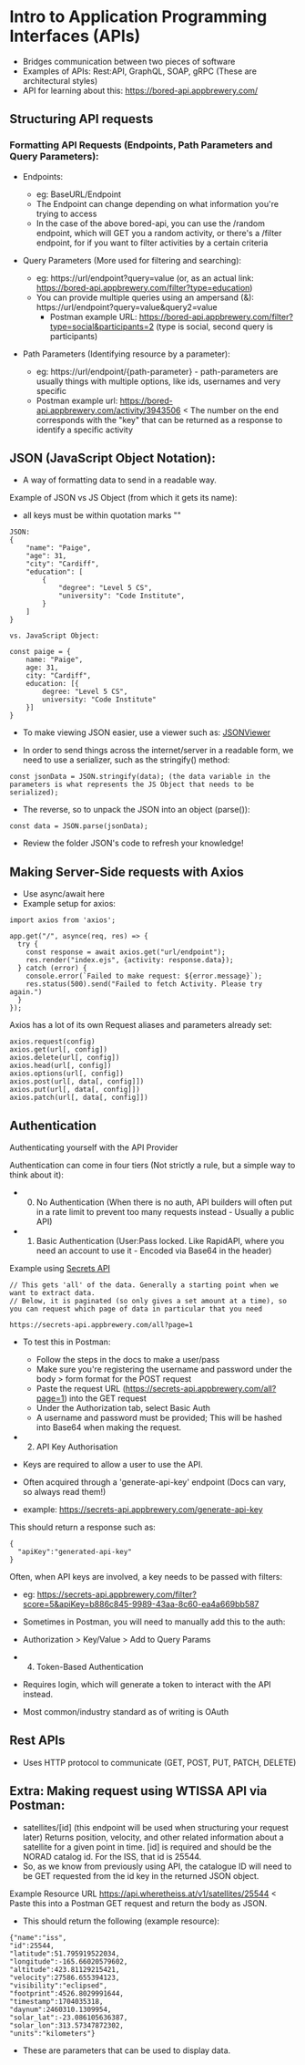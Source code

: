 # Intro to Application Programming Interfaces (APIs)

- Bridges communication between two pieces of software
- Examples of APIs: Rest:API, GraphQL, SOAP, gRPC (These are architectural styles)
- API for learning about this: https://bored-api.appbrewery.com/

## Structuring API requests

### Formatting API Requests (Endpoints, Path Parameters and Query Parameters):

- Endpoints:

  - eg: BaseURL/Endpoint
  - The Endpoint can change depending on what information you're trying to access
  - In the case of the above bored-api, you can use the /random endpoint, which will GET you a random activity, or there's a /filter endpoint, for if you want to filter activities by a certain criteria

- Query Parameters (More used for filtering and searching):

  - eg: https://url/endpoint?query=value (or, as an actual link: https://bored-api.appbrewery.com/filter?type=education)
  - You can provide multiple queries using an ampersand (&): https://url/endpoint?query=value&query2=value
    - Postman example URL: https://bored-api.appbrewery.com/filter?type=social&participants=2 (type is social, second query is participants)

- Path Parameters (Identifying resource by a parameter):
  - eg: https://url/endpoint/{path-parameter} - path-parameters are usually things with multiple options, like ids, usernames and very specific
  - Postman example url: https://bored-api.appbrewery.com/activity/3943506 < The number on the end corresponds with the "key" that can be returned as a response to identify a specific activity

## JSON (JavaScript Object Notation):

- A way of formatting data to send in a readable way.

Example of JSON vs JS Object (from which it gets its name):

- all keys must be within quotation marks ""

```
JSON:
{
    "name": "Paige",
    "age": 31,
    "city": "Cardiff",
    "education": [
        {
            "degree": "Level 5 CS",
            "university": "Code Institute",
        }
    ]
}

vs. JavaScript Object:

const paige = {
    name: "Paige",
    age: 31,
    city: "Cardiff",
    education: [{
        degree: "Level 5 CS",
        university: "Code Institute"
    }]
}

```

- To make viewing JSON easier, use a viewer such as: [JSONViewer](https://jsonviewer.stack.hu)

- In order to send things across the internet/server in a readable form, we need to use a serializer, such as the stringify() method:

```
const jsonData = JSON.stringify(data); (the data variable in the parameters is what represents the JS Object that needs to be serialized);
```

- The reverse, so to unpack the JSON into an object (parse()):

```
const data = JSON.parse(jsonData);
```

- Review the folder JSON's code to refresh your knowledge!

## Making Server-Side requests with Axios

- Use async/await here
- Example setup for axios:

```
import axios from 'axios';

app.get("/", asynce(req, res) => {
  try {
    const response = await axios.get("url/endpoint");
    res.render("index.ejs", {activity: response.data});
  } catch (error) {
    console.error(`Failed to make request: ${error.message}`);
    res.status(500).send("Failed to fetch Activity. Please try again.")
  }
});

```

Axios has a lot of its own Request aliases and parameters already set:

```
axios.request(config)
axios.get(url[, config])
axios.delete(url[, config])
axios.head(url[, config])
axios.options(url[, config])
axios.post(url[, data[, config]])
axios.put(url[, data[, config]])
axios.patch(url[, data[, config]])

```

## Authentication

Authenticating yourself with the API Provider

Authentication can come in four tiers (Not strictly a rule, but a simple way to think about it):

- 0.  No Authentication (When there is no auth, API builders will often put in a rate limit to prevent too many requests instead - Usually a public API)

- 1.  Basic Authentication (User:Pass locked. Like RapidAPI, where you need an account to use it - Encoded via Base64 in the header)

Example using [Secrets API](https://secrets-api.appbrewery.com/)

```
// This gets 'all' of the data. Generally a starting point when we want to extract data.
// Below, it is paginated (so only gives a set amount at a time), so you can request which page of data in particular that you need

https://secrets-api.appbrewery.com/all?page=1

```

- To test this in Postman:

  - Follow the steps in the docs to make a user/pass
  - Make sure you're registering the username and password under the body > form format for the POST request
  - Paste the request URL (https://secrets-api.appbrewery.com/all?page=1) into the GET request
  - Under the Authorization tab, select Basic Auth
  - A username and password must be provided; This will be hashed into Base64 when making the request.

- 2.  API Key Authorisation
- Keys are required to allow a user to use the API.
- Often acquired through a 'generate-api-key' endpoint (Docs can vary, so always read them!)
- example: https://secrets-api.appbrewery.com/generate-api-key

This should return a response such as:

```
{
  "apiKey":"generated-api-key"
}
```

Often, when API keys are involved, a key needs to be passed with filters:

- eg: https://secrets-api.appbrewery.com/filter?score=5&apiKey=b886c845-9989-43aa-8c60-ea4a669bb587

- Sometimes in Postman, you will need to manually add this to the auth:
- Authorization > Key/Value > Add to Query Params


- 4. Token-Based Authentication
- Requires login, which will generate a token to interact with the API instead.
- Most common/industry standard as of writing is OAuth



## Rest APIs

- Uses HTTP protocol to communicate (GET, POST, PUT, PATCH, DELETE)

## Extra: Making request using WTISSA API via Postman:

- satellites/[id] (this endpoint will be used when structuring your request later)
  Returns position, velocity, and other related information about a satellite for a given point in time. [id] is required and should be the NORAD catalog id. For the ISS, that id is 25544.
- So, as we know from previously using API, the catalogue ID will need to be GET requested from the id key in the returned JSON object.

Example Resource URL
https://api.wheretheiss.at/v1/satellites/25544 < Paste this into a Postman GET request and return the body as JSON.

- This should return the following (example resource):

```
{"name":"iss",
"id":25544,
"latitude":51.795919522034,
"longitude":-165.66020579602,
"altitude":423.81129215421,
"velocity":27586.655394123,
"visibility":"eclipsed",
"footprint":4526.8029991644,
"timestamp":1704035318,
"daynum":2460310.1309954,
"solar_lat":-23.086105636387,
"solar_lon":313.57347872302,
"units":"kilometers"}
```

- These are parameters that can be used to display data.
